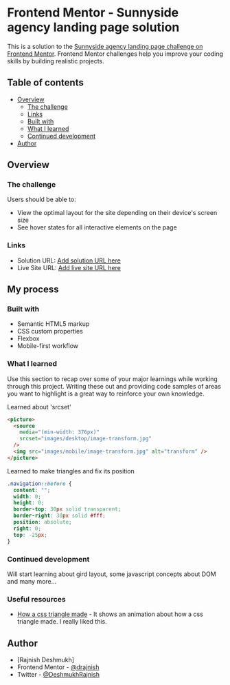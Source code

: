 # Frontend Mentor - Sunnyside agency landing page solution

This is a solution to the [Sunnyside agency landing page challenge on Frontend Mentor](https://www.frontendmentor.io/challenges/sunnyside-agency-landing-page-7yVs3B6ef). Frontend Mentor challenges help you improve your coding skills by building realistic projects.

## Table of contents

- [Overview](#overview)
  - [The challenge](#the-challenge)
  - [Links](#links)
  - [Built with](#built-with)
  - [What I learned](#what-i-learned)
  - [Continued development](#continued-development)
- [Author](#author)

## Overview

### The challenge

Users should be able to:

- View the optimal layout for the site depending on their device's screen size
- See hover states for all interactive elements on the page

### Links

- Solution URL: [Add solution URL here](https://your-solution-url.com)
- Live Site URL: [Add live site URL here](https://your-live-site-url.com)

## My process

### Built with

- Semantic HTML5 markup
- CSS custom properties
- Flexbox
- Mobile-first workflow

### What I learned

Use this section to recap over some of your major learnings while working through this project. Writing these out and providing code samples of areas you want to highlight is a great way to reinforce your own knowledge.

Learned about 'srcset'

```html
<picture>
  <source
    media="(min-width: 376px)"
    srcset="images/desktop/image-transform.jpg"
  />
  <img src="images/mobile/image-transform.jpg" alt="transform" />
</picture>
```

Learned to make triangles and fix its position

```css
.navigation::before {
  content: "";
  width: 0;
  height: 0;
  border-top: 30px solid transparent;
  border-right: 30px solid #fff;
  position: absolute;
  right: 0;
  top: -25px;
}
```

### Continued development

Will start learning about gird layout, some javascript concepts about DOM and many more...

### Useful resources

- [How a css triangle made](https://codepen.io/chriscoyier/pen/lotjh) - It shows an animation about how a css triangle made. I really liked this.

## Author

- [Rajnish Deshmukh]
- Frontend Mentor - [@drajnish](https://www.frontendmentor.io/profile/drajnish)
- Twitter - [@DeshmukhRajnish](https://www.twitter.com/DeshmukhRajnish)
